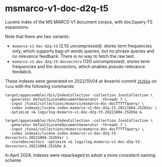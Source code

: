 # msmarco-v1-doc-d2q-t5

Lucene index of the MS MARCO V1 document corpus, with doc2query-T5 expansions.

Note that there are two variants:

+ `msmarco-v1-doc-d2q-t5` (2.1G uncompressed): stores term frequencies only, which supports bag-of-words queries, but no phrase queries and no relevance feedback. There is no way to fetch the raw text.
+ `msmarco-v1-doc-d2q-t5-docvectors` (12G uncompressed): stores term frequencies and the docvectors, which enables pseudo-relevance feedabck.

These indexes were generated on 2022/10/04 at Anserini commit [`252b5e`](https://github.com/castorini/anserini/commit/252b5e2087dd7b3b994d41a444d4ae0044519819) on `tuna` with the following commands:

```
target/appassembler/bin/IndexCollection -collection JsonCollection \
  -generator DefaultLuceneDocumentGenerator -threads 7 \
  -input /tuna1/collections/msmarco/msmarco-doc-docTTTTTquery/ \
  -index indexes/lucene-index.msmarco-v1-doc-d2q-t5.20221004.252b5e/ \
  -optimize >& logs/log.msmarco-v1-doc-d2q-t5.20221004.252b5e &

target/appassembler/bin/IndexCollection -collection JsonCollection \
  -generator DefaultLuceneDocumentGenerator -threads 7 \
  -input /tuna1/collections/msmarco/msmarco-doc-docTTTTTquery/ \
  -index indexes/lucene-index.msmarco-v1-doc-d2q-t5-docvectors.20221004.252b5e/ \
  -storeDocvectors -optimize >& logs/log.msmarco-v1-doc-d2q-t5-docvectors.20221004.252b5e &
```

In April 2024, indexes were repackaged to adopt a more consistent naming scheme.

